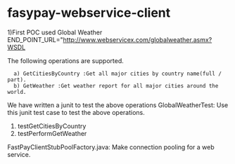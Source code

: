 # fasypay-webservice-client
1)First POC used Global Weather 
  END_POINT_URL="http://www.webservicex.com/globalweather.asmx?WSDL

  The following operations are supported. 

      a) GetCitiesByCountry :Get all major cities by country name(full / part).
      b) GetWeather :Get weather report for all major cities around the world.
  
  We have written a junit to test the above operations
  GlobalWeatherTest: Use this junit test case to test the above operations.
  1. testGetCitiesByCountry
  2. testPerformGetWeather
  
FastPayClientStubPoolFactory.java: Make connection pooling for a web service.
